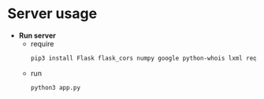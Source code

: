 # Server usage

- **Run server**
    - require
        ```bash
        pip3 install Flask flask_cors numpy google python-whois lxml requests
        ```
    - run
        ```bash
        python3 app.py
        ```